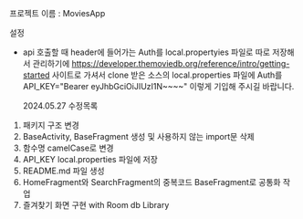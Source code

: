 

프로젝트 이름 : MoviesApp




설정
- api 호출할 때 header에 들어가는 Auth를 local.propertyies 파일로 따로 저장해서 관리하기에 
https://developer.themoviedb.org/reference/intro/getting-started 사이트로 가셔서 clone 받은 소스의 local.properties 파일에 Auth를 
API_KEY="Bearer eyJhbGciOiJIUzI1N~~~~" 이렇게 기입해 주시길 바랍니다.



  2024.05.27 수정목록
1. 패키지 구조 변경
2. BaseActivity, BaseFragment 생성 및 사용하지 않는 import문 삭제
3. 함수명 camelCase로 변경
4. API_KEY local.properties 파일에 저장
5. README.md 파일 생성
6. HomeFragment와 SearchFragment의 중복코드 BaseFragment로 공통화 작업
7. 즐겨찾기 화면 구현 with Room db Library
  